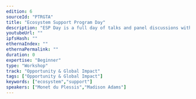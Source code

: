 ```yaml
---
edition: 6
sourceId: "PTRGTA"
title: "Ecosystem Support Program Day"
description: "ESP Day is a full day of talks and panel discussions with the purpose of exploring topics or projects pertinent to ecosystem development while highlighting the EF's grantees. Join us for wide-ranging conversations on building a post-Merge world, supporting education initiatives across cultures to reach our next billion, game development to achieve ZK scaling, and more!"
youtubeUrl: ""
ipfsHash: ""
ethernaIndex: ""
ethernaPermalink: ""
duration: 0
expertise: "Beginner"
type: "Workshop"
track: "Opportunity & Global Impact"
tags: ["Opportunity & Global Impact"]
keywords: ["ecosystem","support"]
speakers: ["Monet du Plessis","Madison Adams"]
---
```

